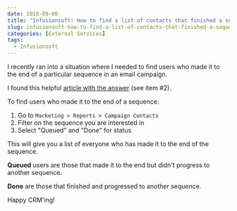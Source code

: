 ```yaml
---
date: 2018-09-06
title: "Infusionsoft: How to find a list of contacts that finished a sequence"
slug: infusionsoft-how-to-find-a-list-of-contacts-that-finished-a-sequence
categories: [External Services]
tags:
  - Infusionsoft
---
```


I recently ran into a situation where I needed to find users who made it to the end of a particular sequence in an email campaign. 

I found this helpful [article with the answer](https://www.infusionsoft.com/business-success-blog/marketing/automation/campaign-reporting-demystified) (see item #2). 

To find users who made it to the end of a sequence: 
1. Go to `Marketing > Reports > Campaign Contacts` 
2. Filter on the sequence you are interested in
3. Select "Queued" and "Done" for status

This will give you a list of everyone who has made it to the end of the sequence. 

**Queued** users are those that made it to the end but didn't progress to another sequence.

**Done** are those that finished and progressed to another sequence. 

Happy CRM'ing!
